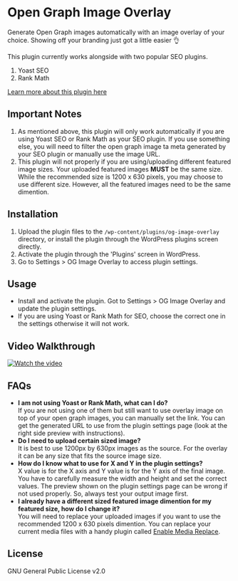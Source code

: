 # Open Graph Image Overlay

Generate Open Graph images automatically with an image overlay of your choice. Showing off your branding just got a little easier 👌

This plugin currently works alongside with two popular SEO plugins.
1. Yoast SEO
1. Rank Math

[Learn more about this plugin here](https://itsmereal.com/plugins/open-graph-image-overlay)

## Important Notes

1. As mentioned above, this plugin will only work automatically if you are using Yoast SEO or Rank Math as your SEO plugin. If you use something else, you will need to filter the open graph image ta meta generated by your SEO plugin or manually use the image URL.
1. This plugin will not properly if you are using/uploading different featured image sizes. Your uploaded featured images **MUST** be the same size. While the recommended size is 1200 x 630 pixels, you may choose to use different size. However, all the featured images need to be the same dimention.

## Installation

1. Upload the plugin files to the `/wp-content/plugins/og-image-overlay` directory, or install the plugin through the WordPress plugins screen directly.
1. Activate the plugin through the 'Plugins' screen in WordPress.
1. Go to Settings > OG Image Overlay to access plugin settings.

## Usage

* Install and activate the plugin. Got to Settings > OG Image Overlay and update the plugin settings. 
* If you are using Yoast or Rank Math for SEO, choose the correct one in the settings otherwise it will not work.


## Video Walkthrough
[![Watch the video](https://itsmereal.com/wp-content/uploads/2020/07/ogio-video.png)](https://vimeo.com/437133732)


## FAQs

* **I am not using Yoast or Rank Math, what can I do?**\
If you are not using one of them but still want to use overlay image on top of your open graph images, you can manually set the link. You can get the generated URL to use from the plugin settings page (look at the right side preview with instructions).
* **Do I need to upload certain sized image?**\
It is best to use 1200px by 630px images as the source. For the overlay it can be any size that fits the source image size.
* **How do I know what to use for X and Y in the plugin settings?**\
X value is for the X axis and Y value is for the Y axis of the final image. You have to carefully measure the width and height and set the correct values. The preview shown on the plugin settings page can be wrong if not used properly. So, always test your output image first.
* **I already have a different sized featured image dimention for my featured size, how do I change it?**\
You will need to replace your uploaded images if you want to use the recommended 1200 x 630 pixels dimention. You can replace your current media files with a handy plugin called [Enable Media Replace](https://wordpress.org/plugins/enable-media-replace/). 

## License

GNU General Public License v2.0
